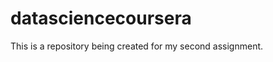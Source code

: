 datasciencecoursera
===================

This is a repository being created for my second assignment.
